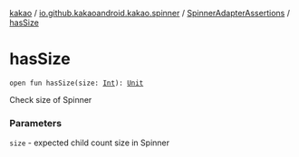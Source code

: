 [kakao](../../index.md) / [io.github.kakaoandroid.kakao.spinner](../index.md) / [SpinnerAdapterAssertions](index.md) / [hasSize](./has-size.md)

# hasSize

`open fun hasSize(size: `[`Int`](https://kotlinlang.org/api/latest/jvm/stdlib/kotlin/-int/index.html)`): `[`Unit`](https://kotlinlang.org/api/latest/jvm/stdlib/kotlin/-unit/index.html)

Check size of Spinner

### Parameters

`size` - expected child count size in Spinner